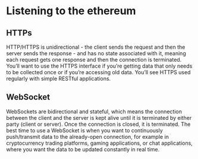 # Listening to the ethereum


## HTTPs

HTTP/HTTPS is unidirectional - the client sends the request and then the server sends the response - and has no state associated with it, meaning each request gets one response and then the connection is terminated. You’ll want to use the HTTPS interface if you’re getting data that only needs to be collected once or if you’re accessing old data. You’ll see HTTPS used regularly with simple RESTful applications.


## WebSocket
WebSockets are bidirectional and stateful, which means the connection between the client and the server is kept alive until it is terminated by either party (client or server). Once the connection is closed, it is terminated. The best time to use a WebSocket is when you want to continuously push/transmit data to the already-open connection, for example in cryptocurrency trading platforms, gaming applications, or chat applications, where you want the data to be updated constantly in real time.
